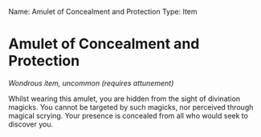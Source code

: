 Name: Amulet of Concealment and Protection
Type: Item

# Amulet of Concealment and Protection
_Wondrous item, uncommon (requires attunement)_

Whilst wearing this amulet, you are hidden from the sight of divination magicks. You cannot be targeted by such magicks, nor perceived through magical scrying. Your presence is concealed from all who would seek to discover you.